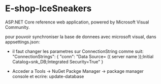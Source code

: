 # E-shop-IceSneakers
 ASP.NET Core reference web application, powered by Microsoft Visual Community.

pour pouvoir synchroniser la base de donnees avec microsoft visual, dans appsettings.json:

 - il faut changer les parametres sur ConnectionString comme suit:
 "ConnectionStrings": { "conn": "Data Source= (( server name ));Initial Catalog=snk_DB;Integrated Security=True" }
 
 - Acceder a Tools -> NuGet Packge Manager -> package manager console et ecrire: update-database
 
 
